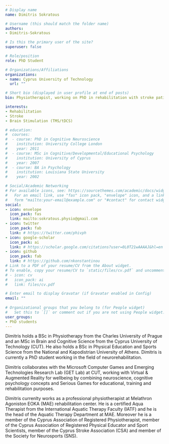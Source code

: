 ```yaml
---
# Display name
name: Dimitris Sokratous

# Username (this should match the folder name)
authors:
- Dimitris-Sokratous

# Is this the primary user of the site?
superuser: false

# Role/position
role: PhD Student

# Organizations/Affiliations
organizations:
- name: Cyprus University of Technology
  url: ""

# Short bio (displayed in user profile at end of posts)
bio: Physiotherapist, working on PhD in rehabilitation with stroke patients.

interests:
- Rehabilitation
- Stroke
- Brain Stimulation (TMS/tDCS)

# education:
#  courses:
#  - course: PhD in Cognitive Neuroscience
#    institution: University College London
#    year: 2011
#  - course: MSc in Cognitive/Developmental/Educational Psychology
#    institution: University of Cyprus
#    year: 2007
#  - course: BA in Psychology
#    institution: Louisiana State University
#    year: 2002

# Social/Academic Networking
# For available icons, see: https://sourcethemes.com/academic/docs/widgets/#icons
#   For an email link, use "fas" icon pack, "envelope" icon, and a link in the
#   form "mailto:your-email@example.com" or "#contact" for contact widget.
social:
- icon: envelope
  icon_pack: fas
  link: mailto:sokratous.physio@gmail.com
- icon: twitter
  icon_pack: fab
  link: # https://twitter.com/phivph
- icon: google-scholar
  icon_pack: ai
  link: # https://scholar.google.com/citations?user=0L0T21wAAAAJ&hl=en
- icon: github
  icon_pack: fab
  link: # https://github.com/nkonstantinou
# Link to a PDF of your resume/CV from the About widget.
# To enable, copy your resume/CV to `static/files/cv.pdf` and uncomment the lines below.  
# - icon: cv
#   icon_pack: ai
#   link: files/cv.pdf

# Enter email to display Gravatar (if Gravatar enabled in Config)
email: ""
  
# Organizational groups that you belong to (for People widget)
#   Set this to `[]` or comment out if you are not using People widget.  
user_groups:
- PhD students
---
```


Dimitris holds a BSc in Physiotherapy from the Charles University of Prague
and an MSc in Brain and Cognitive Science from the Cyprus University of Technology (CUT).
He also holds a BSc in Physical Education and Sports Science from the National and
Kapodistrian University of Athens. Dimitris is currently a PhD student working in the field of neurorehabilitation.

Dimitris collaborates with the Microsoft Computer Games and Emerging Technologies Research Lab (GET Lab) at CUT, working with Virtual & Augmented Reality for wellbeing by combining neuroscience, cognitive psychology concepts and Serious Games for educational, training and rehabilitation purposes. 

Dimitris currenlty works as a professional physiotherapist at Melathron Agoniston EOKA (MAE) rehabilitation center. He is a certified Aqua Therapist from the International Aquatic Therapy Faculty (IATF) and he is the head of the Aquatic Therapy Department at MAE. Moreover he is a member of the Cyprus Association of Registered Physiotherapist, member of the Cyprus Association of Registered Physical Educator and Sport Scientists, member of the Cyprus Stroke Association (CSA) and member of the Society for Neurosports (SNS).
